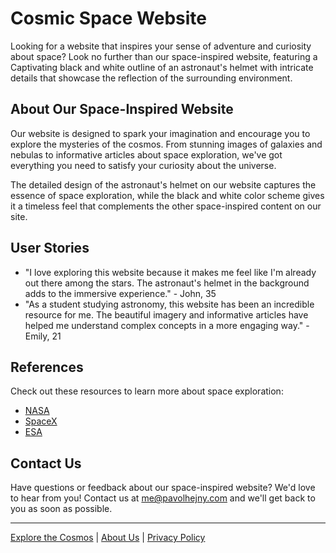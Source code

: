 <!--font:Montserrat-->

# Cosmic Space Website

Looking for a website that inspires your sense of adventure and curiosity about space? Look no further than our space-inspired website, featuring a Cap<wbr>ti<wbr>va<wbr>ting black and white outline of an astronaut's helmet with intricate details that showcase the reflection of the surrounding environment.

## About Our Space-Inspired Website

Our website is designed to spark your imagination and encourage you to explore the mysteries of the cosmos. From stunning images of galaxies and nebulas to informative articles about space exploration, we've got everything you need to satisfy your curiosity about the universe.

The detailed design of the astronaut's helmet on our website captures the essence of space exploration, while the black and white color scheme gives it a timeless feel that complements the other space-inspired content on our site.

## User Stories

-   "I love exploring this website because it makes me feel like I'm already out there among the stars. The astronaut's helmet in the background adds to the immersive experience." - John, 35
-   "As a student studying astronomy, this website has been an incredible resource for me. The beautiful imagery and informative articles have helped me understand complex concepts in a more engaging way." - Emily, 21

## References

Check out these resources to learn more about space exploration:

-   [NASA](#)
-   [SpaceX](#)
-   [ESA](#)

## Contact Us

Have questions or feedback about our space-inspired website? We'd love to hear from you! Contact us at me@pavolhejny.com and we'll get back to you as soon as possible.

---

[Explore the Cosmos](#) | [About Us](#) | [Privacy Policy](#)

<!--

Write me content for website with wallpaper which alt text is:

"A black and white outline of an astronaut's helmet, with intricate details that showcase the reflection of the surrounding environment."

The name/title of the page should not be 1:1 copy of the alt text but rather a real content of the website which is using this wallpaper.

- Use markdown format
- Start with heading
- Heading should be short and concise
- The content should look like a real website
- The website should not be about the wallpaper, wallpaper is just a related background
- Heading should be contain work "wallpaper" or "background"
- Include real sections like references, contact, user stories, etc. use things relevant to the page purpose.
- Feel free to use structure like headings, bullets, numbering, blockquotes, paragraphs, horizontal lines, etc.
- You can use formatting like bold or _italic_
- You can include UTF-8 emojis
- Links should be only #hash anchors (and you can refer to the document itself)
- Do not include images


---


# Space Explorer - A Wallpaper for the Adventurous

Looking for a wallpaper that inspires you to explore new horizons? Look no further than our "Space Explorer" wallpaper, featuring a black and white outline of an astronaut's helmet with intricate details that showcase the reflection of the surrounding environment.

## About Space Explorer Wallpaper

Our Space Explorer wallpaper is designed to inspire your sense of adventure. Whether you're an avid stargazer or simply someone who loves to dream about what lies beyond our planet, this wallpaper is sure to spark your imagination.

The detailed design of the astronaut's helmet captures the essence of space exploration, while the black and white color scheme gives it a timeless feel that will look great on any device.

## User Stories

- "I love using the Space Explorer wallpaper on my laptop because it reminds me of all the amazing things we have yet to discover in the universe." - Sarah, 27
- "As an aspiring astronaut, I find the Space Explorer wallpaper to be incredibly inspiring. It makes me feel like I'm already out there exploring the cosmos!" - Alex, 18

## References

Check out these resources to learn more about space exploration:

- [NASA](#)
- [SpaceX](#)
- [ESA](#)

## Contact Us

Have questions or feedback about our Space Explorer wallpaper? We'd love to hear from you! Contact us at me@pavolhejny.com and we'll get back to you as soon as possible.

---

[Get Space Explorer Wallpaper](#) | [About Us](#) | [Privacy Policy](#)


---


Heading should not include word "wallpaper". The website should not be about the wallpaper itself, wallpaper is just a related background, rewrite whole content.


---


# Explore the Cosmos with Our Space-Inspired Website

Looking for a website that inspires your sense of adventure and curiosity about space? Look no further than our space-inspired website, featuring a Cap<wbr>ti<wbr>va<wbr>ting black and white outline of an astronaut's helmet with intricate details that showcase the reflection of the surrounding environment.

## About Our Space-Inspired Website

Our website is designed to spark your imagination and encourage you to explore the mysteries of the cosmos. From stunning images of galaxies and nebulas to informative articles about space exploration, we've got everything you need to satisfy your curiosity about the universe.

The detailed design of the astronaut's helmet on our website captures the essence of space exploration, while the black and white color scheme gives it a timeless feel that complements the other space-inspired content on our site.

## User Stories

- "I love exploring this website because it makes me feel like I'm already out there among the stars. The astronaut's helmet in the background adds to the immersive experience." - John, 35
- "As a student studying astronomy, this website has been an incredible resource for me. The beautiful imagery and informative articles have helped me understand complex concepts in a more engaging way." - Emily, 21

## References

Check out these resources to learn more about space exploration:

- [NASA](#)
- [SpaceX](#)
- [ESA](#)

## Contact Us

Have questions or feedback about our space-inspired website? We'd love to hear from you! Contact us at me@pavolhejny.com and we'll get back to you as soon as possible.

---

[Explore the Cosmos](#) | [About Us](#) | [Privacy Policy](#)


---


Write me a Google font which is best fitting for the website.

Pick from the list:
- Barlow Condensed
- Alegreya
- Lato
- IBM Plex Sans
- Montserrat
- Poppins
- Inter
- Open Sans
- Roboto
- Lobster
- Playfair Display
- Futura
- Dancing Script
- Great Vibes
- Cinzel Decorative
- Exo 2
- Cinzel
- Cormorant Garamond
- Barlow Condensed
- Cabin
- Orbitron
- Raleway


Write just the font name nothing else.


---


The best fitting Google font for the website would be "Montserrat".

-->
